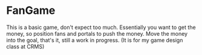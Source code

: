 # FanGame 
This is a basic game, don't expect too much. Essentially you want to get the money, so position fans and portals to push the money. Move the money into the goal, that's it, still a work in progress. (It is for my game design class at CRMS)

